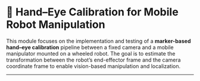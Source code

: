 # 🎯 Hand–Eye Calibration for Mobile Robot Manipulation

This module focuses on the implementation and testing of a **marker-based hand–eye calibration** pipeline between a fixed camera and a mobile manipulator mounted on a wheeled robot. The goal is to estimate the transformation between the robot’s end-effector frame and the camera coordinate frame to enable vision-based manipulation and localization.

---
